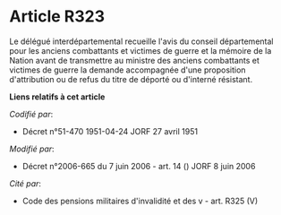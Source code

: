 # Article R323

Le délégué interdépartemental recueille l'avis du conseil départemental pour les anciens combattants et victimes de guerre et
la mémoire de la Nation avant de transmettre au ministre des anciens combattants et victimes de guerre la demande accompagnée
d'une proposition d'attribution ou de refus du titre de déporté ou d'interné résistant.

**Liens relatifs à cet article**

_Codifié par_:

  - Décret n°51-470 1951-04-24 JORF 27 avril 1951

_Modifié par_:

  - Décret n°2006-665 du 7 juin 2006 - art. 14 () JORF 8 juin 2006

_Cité par_:

  - Code des pensions militaires d'invalidité et des v - art. R325 (V)
